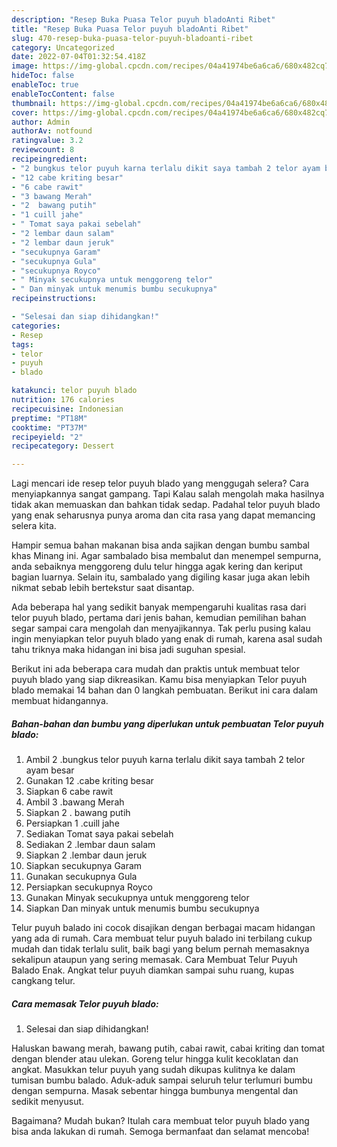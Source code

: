 ```yaml
---
description: "Resep Buka Puasa Telor puyuh bladoAnti Ribet"
title: "Resep Buka Puasa Telor puyuh bladoAnti Ribet"
slug: 470-resep-buka-puasa-telor-puyuh-bladoanti-ribet
category: Uncategorized
date: 2022-07-04T01:32:54.418Z
image: https://img-global.cpcdn.com/recipes/04a41974be6a6ca6/680x482cq70/telor-puyuh-blado-foto-resep-utama.jpg
hideToc: false
enableToc: true
enableTocContent: false
thumbnail: https://img-global.cpcdn.com/recipes/04a41974be6a6ca6/680x482cq70/telor-puyuh-blado-foto-resep-utama.jpg
cover: https://img-global.cpcdn.com/recipes/04a41974be6a6ca6/680x482cq70/telor-puyuh-blado-foto-resep-utama.jpg
author: Admin
authorAv: notfound
ratingvalue: 3.2
reviewcount: 8
recipeingredient:
- "2 bungkus telor puyuh karna terlalu dikit saya tambah 2 telor ayam besar"
- "12 cabe kriting besar"
- "6 cabe rawit"
- "3 bawang Merah"
- "2  bawang putih"
- "1 cuill jahe"
- " Tomat saya pakai sebelah"
- "2 lembar daun salam"
- "2 lembar daun jeruk"
- "secukupnya Garam"
- "secukupnya Gula"
- "secukupnya Royco"
- " Minyak secukupnya untuk menggoreng telor"
- " Dan minyak untuk menumis bumbu secukupnya"
recipeinstructions:

- "Selesai dan siap dihidangkan!"
categories:
- Resep
tags:
- telor
- puyuh
- blado

katakunci: telor puyuh blado 
nutrition: 176 calories
recipecuisine: Indonesian
preptime: "PT18M"
cooktime: "PT37M"
recipeyield: "2"
recipecategory: Dessert

---
```



Lagi mencari ide resep telor puyuh blado yang menggugah selera? Cara menyiapkannya sangat gampang. Tapi Kalau salah mengolah maka hasilnya tidak akan memuaskan dan bahkan tidak sedap. Padahal telor puyuh blado yang enak seharusnya punya aroma dan cita rasa yang dapat memancing selera kita.


Hampir semua bahan makanan bisa anda sajikan dengan bumbu sambal khas Minang ini. Agar sambalado bisa membalut dan menempel sempurna, anda sebaiknya menggoreng dulu telur hingga agak kering dan keriput bagian luarnya. Selain itu, sambalado yang digiling kasar juga akan lebih nikmat sebab lebih bertekstur saat disantap.

Ada beberapa hal yang sedikit banyak mempengaruhi kualitas rasa dari telor puyuh blado, pertama dari jenis bahan, kemudian pemilihan bahan segar sampai cara mengolah dan menyajikannya. Tak perlu pusing kalau ingin menyiapkan telor puyuh blado yang enak di rumah, karena asal sudah tahu triknya maka hidangan ini bisa jadi suguhan spesial.


Berikut ini ada beberapa cara mudah dan praktis untuk membuat telor puyuh blado yang siap dikreasikan. Kamu bisa menyiapkan Telor puyuh blado memakai 14 bahan dan 0 langkah pembuatan. Berikut ini cara dalam membuat hidangannya.

<!--inarticleads1-->

##### Bahan-bahan dan bumbu yang diperlukan untuk pembuatan Telor puyuh blado:

1. Ambil 2 .bungkus telor puyuh karna terlalu dikit saya tambah 2 telor ayam besar
1. Gunakan 12 .cabe kriting besar
1. Siapkan 6 cabe rawit
1. Ambil 3 .bawang Merah
1. Siapkan 2 . bawang putih
1. Persiapkan 1 .cuill jahe
1. Sediakan  Tomat saya pakai sebelah
1. Sediakan 2 .lembar daun salam
1. Siapkan 2 .lembar daun jeruk
1. Siapkan secukupnya Garam
1. Gunakan secukupnya Gula
1. Persiapkan secukupnya Royco
1. Gunakan  Minyak secukupnya untuk menggoreng telor
1. Siapkan  Dan minyak untuk menumis bumbu secukupnya


Telur puyuh balado ini cocok disajikan dengan berbagai macam hidangan yang ada di rumah. Cara membuat telur puyuh balado ini terbilang cukup mudah dan tidak terlalu sulit, baik bagi yang belum pernah memasaknya sekalipun ataupun yang sering memasak. Cara Membuat Telur Puyuh Balado Enak. Angkat telur puyuh diamkan sampai suhu ruang, kupas cangkang telur. 

<!--inarticleads2-->

##### Cara memasak Telor puyuh blado:


1. Selesai dan siap dihidangkan!

Haluskan bawang merah, bawang putih, cabai rawit, cabai kriting dan tomat dengan blender atau ulekan. Goreng telur hingga kulit kecoklatan dan angkat. Masukkan telur puyuh yang sudah dikupas kulitnya ke dalam tumisan bumbu balado. Aduk-aduk sampai seluruh telur terlumuri bumbu dengan sempurna. Masak sebentar hingga bumbunya mengental dan sedikit menyusut. 

Bagaimana? Mudah bukan? Itulah cara membuat telor puyuh blado yang bisa anda lakukan di rumah. Semoga bermanfaat dan selamat mencoba!
